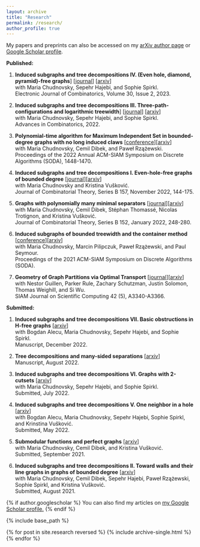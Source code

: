 ```yaml
---
layout: archive
title: "Research"
permalink: /research/
author_profile: true
---
```


My papers and preprints can also be accessed on my [arXiv author page](https://arxiv.org/a/abrishami_t_1.html) or [Google Scholar profile](https://scholar.google.com/citations?user=GvdjMbcAAAAJ&hl=en). 

**Published:** <br/>

1. **Induced subgraphs and tree decompositions IV. (Even hole, diamond, pyramid)-free graphs**]  [[journal](https://www.combinatorics.org/ojs/index.php/eljc/article/view/p30i2p42)] [[arxiv](https://arxiv.org/abs/2203.06775)] <br/>
with Maria Chudnovsky, Sepehr Hajebi, and Sophie Spirkl. <br/>
Electronic Journal of Combinatorics, Volume 30, Issue 2, 2023. <br/>

3. **Induced subgraphs and tree decompositions III. Three-path-configurations and logarithmic treewidth**]  [[journal](https://www.advancesincombinatorics.com/article/38089-induced-subgraphs-and-tree-decompositions-iii-three-path-configurations-and-logarithmic-treewidth)] [[arxiv](https://arxiv.org/abs/2109.01310)]<br/>
with Maria Chudnovsky, Sepehr Hajebi, and Sophie Spirkl. <br/>
Advances in Combinatorics, 2022. <br/>

4. **Polynomial-time algorithm for Maximum Independent Set in bounded-degree graphs with no long induced claws**  [[conference](https://epubs.siam.org/doi/10.1137/1.9781611977073.61)][[arxiv](https://arxiv.org/abs/2107.05434)]<br/>
with Maria Chudnovsky, Cemil Dibek, and Paweł Rzążewski. <br/>
Proceedings of the 2022 Annual ACM-SIAM Symposium on Discrete Algorithms (SODA), 1448-1470. <br/>

5. **Induced subgraphs and tree decompositions I. Even-hole-free graphs of bounded degree** [[journal](https://www.sciencedirect.com/science/article/pii/S0095895622000533)][[arxiv](https://arxiv.org/abs/2009.01297)]<br/>
with Maria Chudnovsky and Kristina Vušković. <br/>
Journal of Combinatorial Theory, Series B 157, November 2022, 144-175. <br/>

6. **Graphs with polynomially many minimal separators** [[journal](https://www.sciencedirect.com/science/article/pii/S0095895621000848)][[arxiv](https://arxiv.org/abs/2005.05042)]<br/>
with Maria Chudnovsky, Cemil Dibek, Stéphan Thomassé, Nicolas Trotignon, and Kristina Vušković. <br/>
Journal of Combinatorial Theory, Series B 152, January 2022, 248-280. <br/>

7. **Induced subgraphs of bounded treewidth and the container method** [[conference](https://epubs.siam.org/doi/10.1137/1.9781611976465.116)][[arxiv](https://arxiv.org/abs/2003.05185)]<br/>
with Maria Chudnovsky, Marcin Pilipczuk, Paweł Rzążewski, and Paul Seymour. <br/>
Proceedings of the 2021 ACM-SIAM Symposium on Discrete Algorithms (SODA). <br/>


8. **Geometry of Graph Partitions via Optimal Transport** [[journal](https://epubs.siam.org/doi/10.1137/19M1295258)][[arxiv](https://arxiv.org/abs/1910.09618)] <br/>
with Nestor Guillen, Parker Rule, Zachary Schutzman, Justin Solomon, Thomas Weighill, and Si Wu. <br/>
SIAM Journal on Scientific Computing 42 (5), A3340-A3366. <br/>

**Submitted:** 

1. **Induced subgraphs and tree decompositions VII. Basic obstructions in H-free graphs**  [[arxiv](https://arxiv.org/abs/2212.02737)]<br/>
with Bogdan Alecu, Maria Chudnovsky, Sepehr Hajebi, and Sophie Spirkl. <br/>
Manuscript, December 2022. <br/>

2. **Tree decompositions and many-sided separations**  [[arxiv](https://arxiv.org/abs/2207.10778)] <br/>
Manuscript, August 2022. <br/>

3. **Induced subgraphs and tree decompositions VI. Graphs with 2-cutsets**  [[arxiv](https://arxiv.org/abs/2207.05538)]<br/>
with Maria Chudnovsky, Sepehr Hajebi, and Sophie Spirkl. <br/>
Submitted, July 2022. <br/>

4. **Induced subgraphs and tree decompositions V. One neighbor in a hole** [[arxiv](https://arxiv.org/abs/2205.04420)]<br/>
with Bogdan Alecu, Maria Chudnovsky, Sepehr Hajebi, Sophie Spirkl, and Krinstina Vušković. <br/>
Submitted, May 2022. <br/>

5. **Submodular functions and perfect graphs** [[arxiv](https://arxiv.org/abs/2110.00108)] <br/>
with Maria Chudnovsky, Cemil Dibek, and Kristina Vušković. <br/>
Submitted, September 2021. <br/>

6. **Induced subgraphs and tree decompositions II. Toward walls and their line graphs in graphs of bounded degree**  [[arxiv](https://arxiv.org/abs/2108.01162)]<br/>
with Maria Chudnovsky, Cemil Dibek, Sepehr Hajebi, Paweł Rzążewski, Sophie Spirkl, and Kristina Vušković. <br/>
Submitted, August 2021. <br/>




{% if author.googlescholar %}
  You can also find my articles on <u><a href="{{author.googlescholar}}">my Google Scholar profile</a>.</u>
{% endif %}

{% include base_path %}

{% for post in site.research reversed %}
  {% include archive-single.html %}
{% endfor %}
